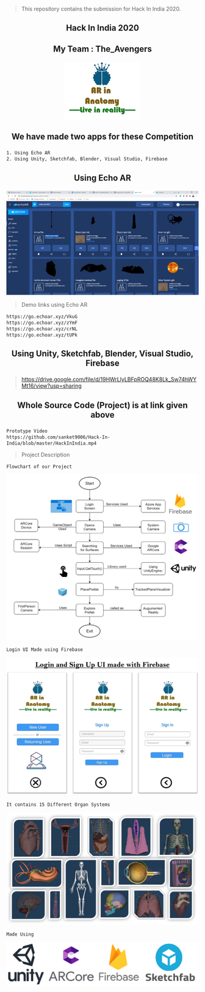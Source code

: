 
> This repository contains the submission for Hack In India 2020.
## <p align="center"> Hack In India 2020 </p>

## <p align="center"> My Team : The_Avengers </p>
<p align="center">
 <img  src="https://github.com/sanket9006/Hack-In-India/blob/master/222.png">
</p>

## <p align="center"> We have made two apps for these Competition </p>

    1. Using Echo AR
    2. Using Unity, Sketchfab, Blender, Visual Studio, Firebase
    
    
## <p align="center"> Using Echo AR </p>
 
<p align="center">
 <img  src="https://github.com/sanket9006/Hack-In-India/blob/master/1.png">
</p>

> Demo links using Echo AR

    https://go.echoar.xyz/VkuG
    https://go.echoar.xyz/zYmF
    https://go.echoar.xyz/crNL
    https://go.echoar.xyz/tUPk



## <p align="center">  Using Unity, Sketchfab, Blender, Visual Studio, Firebase </p>


> https://drive.google.com/file/d/19HWrLlyLBFpROQ48K8Lk_Sw74hWYMt16/view?usp=sharing

## <p align="center"> Whole Source Code (Project) is at link given above </p>

    Prototype Video
    https://github.com/sanket9006/Hack-In-India/blob/master/HackInIndia.mp4
    
    
    
> Project Description

    Flowchart of our Project

<p align="center">
 <img  src="https://github.com/sanket9006/Hack-In-India/blob/master/sad.png">
</p>

    Login UI Made using Firebase

<p align="center">
 <img  src="https://github.com/sanket9006/Hack-In-India/blob/master/dddddddddd.png">
</p>


    It contains 15 Different Organ Systems

<p align="center">
 <img  src="https://github.com/sanket9006/Hack-In-India/blob/master/9999999999999999.png">
</p>


    Made Using

<p align="center">
 <img  src="https://github.com/sanket9006/Hack-In-India/blob/master/Unity%20%2B%20Arcore%20%2B%20Firebase%20%20%2B%20Sketchfab.png">
</p>

